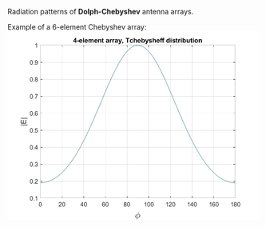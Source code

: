 Radiation patterns of **Dolph-Chebyshev** antenna arrays.

Example of a 6-element Chebyshev array:
![Example](figs/6_element_Cheby.jpg)  
